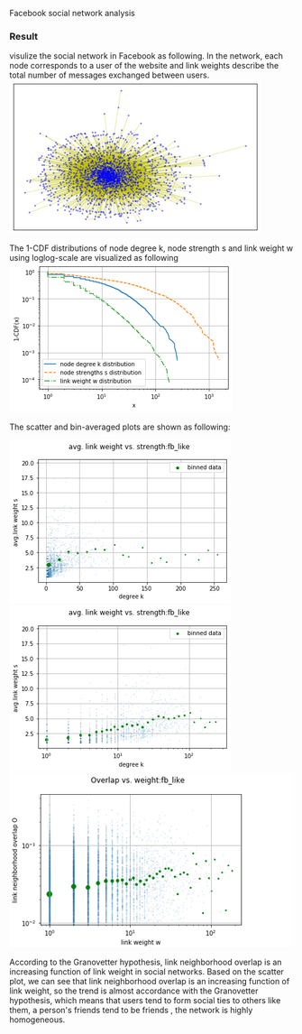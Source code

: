 Facebook social network analysis

### Result


visulize the social network in Facebook as following. In the network, each node corresponds to a user of the website and link weights describe the total number of messages exchanged between users.
![](output_4_0.png)
 
The 1-CDF distributions of node degree k, node strength s and link weight w using loglog-scale are visualized as following
![](output_10_1.png)

The scatter and bin-averaged plots are shown as following:

![](output_13_1.png)
![](output_13_2.png)
![](5.png) 

According to the Granovetter hypothesis, link neighborhood overlap is an increasing function of link weight in social networks. Based on the scatter plot, we can see that link neighborhood overlap is an increasing function of link weight, so the trend is almost accordance with the Granovetter hypothesis, which means that users tend to form social ties to others like them, a person's friends tend to be friends , the network is highly homogeneous. 

